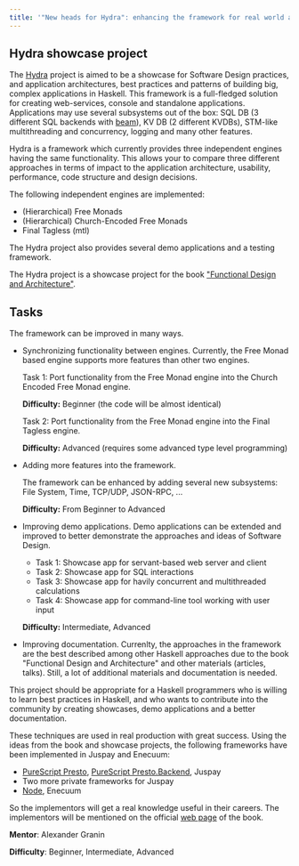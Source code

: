 ```yaml
---
title: '"New heads for Hydra": enhancing the framework for real world apps'
---
```


## Hydra showcase project

The [Hydra][hydra] project is aimed to be a showcase for Software Design practices,
and application architectures, best practices and patterns of building big,
complex applications in Haskell. This framework is a full-fledged solution
for creating web-services, console and standalone applications. Applications may use
several subsystems out of the box: SQL DB (3 different SQL backends with [beam][beam]),
KV DB (2 different KVDBs), STM-like multithreading and concurrency,
logging and many other features.

Hydra is a framework which currently provides three independent engines
having the same functionality. This allows your to compare three different approaches
in terms of impact to the application architecture, usability, performance,
code structure and design decisions.

The following independent engines are implemented:

* (Hierarchical) Free Monads
* (Hierarchical) Church-Encoded Free Monads
* Final Tagless (mtl)

The Hydra project also provides several demo applications and a testing framework.

The Hydra project is a showcase project for the book ["Functional Design and Architecture"][book].

## Tasks

The framework can be improved in many ways.

* Synchronizing functionality between engines. Currently, the Free Monad based engine
  supports more features than other two engines.
  
  Task 1: Port functionality from the Free Monad engine into the Church Encoded Free Monad engine.

  **Difficulty:** Beginner (the code will be almost identical)
  
  Task 2: Port functionality from the Free Monad engine into the Final Tagless engine.

  **Difficulty:** Advanced (requires some advanced type level programming)

* Adding more features into the framework.

  The framework can be enhanced by adding several new subsystems: File System, Time, TCP/UDP,
  JSON-RPC, ...

  **Difficulty:** From Beginner to Advanced
  
* Improving demo applications. Demo applications can be extended and improved to better demonstrate
  the approaches and ideas of Software Design.
  
  - Task 1: Showcase app for servant-based web server and client
  - Task 2: Showcase app for SQL interactions 
  - Task 3: Showcase app for havily concurrent and multithreaded calculations
  - Task 4: Showcase app for command-line tool working with user input

  **Difficulty:** Intermediate, Advanced

* Improving documentation. Currenlty, the approaches in the framework are the best described
  among other Haskell approaches due to the book "Functional Design and Architecture"
  and other materials (articles, talks). Still, a lot of additional materials
  and documentation is needed.

This project should be appropriate for a Haskell programmers who is willing to learn
best practices in Haskell, and who wants to contribute into the community by creating
showcases, demo applications and a better documentation.

These techniques are used in real production with great success.
Using the ideas from the book and showcase projects, the following frameworks have been implemented
in Juspay and Enecuum:

* [PureScript Presto][presto], [PureScript Presto.Backend][presto-backend], Juspay
* Two more private frameworks for Juspay
* [Node][node], Enecuum

So the implementors will get a real knowledge useful in their careers. The implementors
will be mentioned on the official [web page][book] of the book.

**Mentor**: Alexander Granin

**Difficulty**: Beginner, Intermediate, Advanced

[hydra]: https://github.com/graninas/Hydra
[book]: https://graninas.com/functional-design-and-architecture-book/
[beam]: https://tathougies.github.io/beam/
[presto]: https://github.com/juspay/purescript-presto
[presto-backend]: https://github.com/juspay/purescript-presto-backend
[node]: https://github.com/graninas/Node
